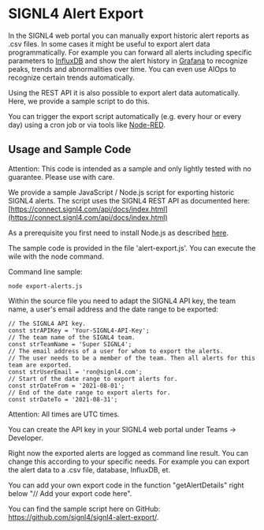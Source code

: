 
# SIGNL4 Alert Export

In the SIGNL4 web portal you can manually export historic alert reports as .csv files. In some cases it might be useful to export alert data programmatically. For example you can forward all alerts including specific parameters to [InfluxDB](https://www.influxdata.com/) and show the alert history in [Grafana](https://grafana.com/) to recognize peaks, trends and abnormalities over time. You can even use AIOps to recognize certain trends automatically.

Using the REST API it is also possible to export alert data automatically. Here, we provide a sample script to do this.

You can trigger the export script automatically (e.g. every hour or every day) using a cron job or via tools like [Node-RED](https://nodered.org/).

## Usage and Sample Code

Attention: This code is intended as a sample and only lightly tested with no guarantee. Please use with care.

We provide a sample JavaScript / Node.js script for exporting historic SIGNL4 alerts. The script uses the SIGNL4 REST API as documented here:
[https://connect.signl4.com/api/docs/index.html](https://connect.signl4.com/api/docs/index.html)

As a prerequisite you first need to install Node.js as described [here](https://nodejs.org/en/download/).

The sample code is provided in the file 'alert-export.js'. You can execute the wile with the node command.

Command line sample:

    node export-alerts.js

Within the source file you need to adapt the SIGNL4 API key, the team name, a user's email address and the date range to be exported:

```
// The SIGNL4 API key.
const strAPIKey = 'Your-SIGNL4-API-Key';
// The team name of the SIGNL4 team.
const strTeamName = 'Super SIGNL4';
// The email address of a user for whom to export the alerts.
// The user needs to be a member of the team. Then all alerts for this team are exported.
const strUserEmail = 'ron@signl4.com';
// Start of the date range to export alerts for.
const strDateFrom = '2021-08-01';
// End of the date range to export alerts for.
const strDateTo = '2021-08-31';
```

Attention: All times are UTC times.

You can create the API key in your SIGNL4 web portal under Teams -> Developer.

Right now the exported alerts are logged as command line result. You can change this according to your specific needs. For example you can export the alert data to a .csv file, database, InfluxDB, et.

You can add your own export code in the function "getAlertDetails" right below "// Add your export code here".

You can find the sample script here on GitHub: https://github.com/signl4/signl4-alert-export/.
